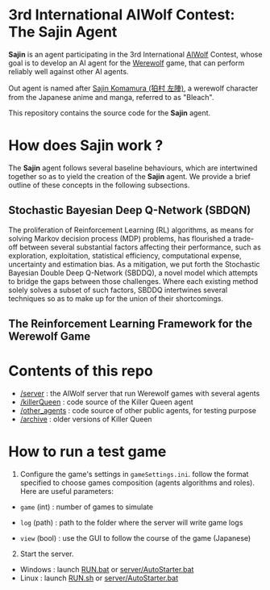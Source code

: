 # 3rd International AIWolf Contest: The Sajin Agent

**Sajin** is an agent participating in the 3rd International [AIWolf](http://aiwolf.org/en/3rd-international-aiwolf-contest) Contest, whose goal is to develop an AI agent for the [Werewolf](https://werewolf.chat/) game, that can perform reliably well against other AI agents.

Out agent is named after [Sajin Komamura (狛村 左陣)](https://bleach.fandom.com/wiki/Sajin_Komamura), a werewolf character from the Japanese anime and manga, referred to as "Bleach".

This repository contains the source code for the **Sajin** agent.

# How does Sajin work ?
The **Sajin** agent follows several baseline behaviours, which are intertwined together so as to yield the creation of the **Sajin** agent.
We provide a brief outline of these concepts in the following subsections.

## Stochastic Bayesian Deep Q-Network (SBDQN)
The proliferation of Reinforcement Learning (RL) algorithms, as means for solving Markov decision process (MDP) problems, has flourished a trade-off between several substantial factors affecting their performance, such as exploration, exploitation, statistical efficiency, computational expense, uncertainty and estimation bias. As a mitigation, we put forth the Stochastic Bayesian Double Deep Q-Network (SBDDQ), a novel model which attempts to bridge the gaps between those challenges. Where each existing method solely solves a subset of such factors, SBDDQ intertwines several techniques so as to make up for the union of their shortcomings. 

## The Reinforcement Learning Framework for the Werewolf Game

# Contents of this repo

- [/server](server) : the AIWolf server that run Werewolf games with several agents
- [/killerQueen](killerQueen) : code source of the Killer Queen agent
- [/other_agents](other_agents) : code source of other public agents, for testing purpose
- [/archive](archive) : older versions of Killer Queen

# How to run a test game

1. Configure the game's settings in `gameSettings.ini`. follow the format specified to choose games composition (agents algorithms and roles). Here are useful parameters:
  - `game` (int) : number of games to simulate

  - `log` (path) : path to the folder where the server will write game logs

  - `view` (bool) : use the GUI to follow the course of the game (Japanese)


2. Start the server.
* Windows : launch [RUN.bat](RUN.bat) or [server/AutoStarter.bat](server/AutoStarter.bat)
* Linux : launch [RUN.sh](RUN.sh) or [server/AutoStarter.bat](server/AutoStarter.bat)
